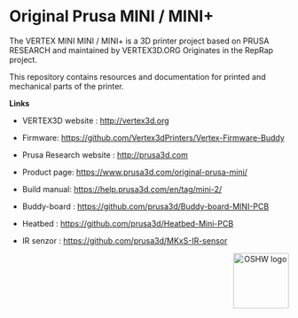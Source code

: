 # Original Prusa MINI / MINI+


The VERTEX MINI MINI / MINI+ is a 3D printer project based on PRUSA RESEARCH and maintained by VERTEX3D.ORG Originates in the RepRap project.

This repository contains resources and documentation for printed and mechanical parts of the printer.


**Links**

 * VERTEX3D website : http://vertex3d.org
 * Firmware: https://github.com/Vertex3dPrinters/Vertex-Firmware-Buddy
 * Prusa Research website : http://prusa3d.com
 * Product page: https://www.prusa3d.com/original-prusa-mini/
 * Build manual: https://help.prusa3d.com/en/tag/mini-2/

 * Buddy-board : https://github.com/prusa3d/Buddy-board-MINI-PCB
 * Heatbed : https://github.com/prusa3d/Heatbed-Mini-PCB
 * IR senzor : https://github.com/prusa3d/MKxS-IR-sensor





<p align="center">
  <img src="DOCUMENTATION/OSHW_CZ000002.png" align="right" width="100" title="OSHW logo">
</p>